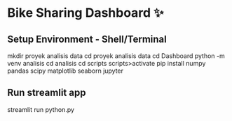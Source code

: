 # Bike Sharing Dashboard ✨

## Setup Environment - Shell/Terminal
mkdir proyek analisis data
cd proyek analisis data
cd Dashboard
python -m venv analisis
cd analisis
cd scripts
scripts>activate
pip install numpy pandas scipy matplotlib seaborn jupyter

## Run streamlit app
streamlit run python.py